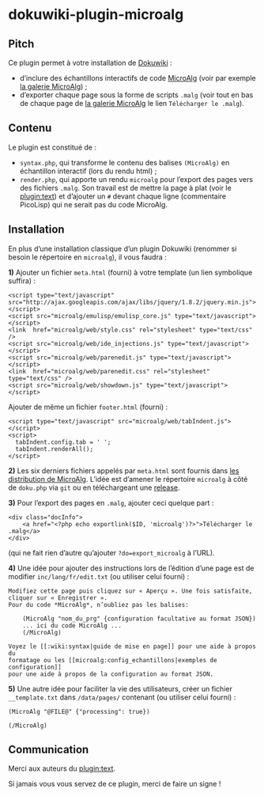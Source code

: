 dokuwiki-plugin-microalg
========================

Pitch
-----

Ce plugin permet à votre installation de [Dokuwiki](http://dokuwiki.org/) :

* d’inclure des échantillons interactifs de code [MicroAlg](http://microalg.info)
  (voir par exemple [la galerie MicroAlg](http://galerie.microalg.info/)) ;
* d’exporter chaque page sous la forme de scripts `.malg` (voir tout en bas
  de chaque page de [la galerie MicroAlg](http://galerie.microalg.info/) le lien
  `Télécharger le .malg`).

Contenu
-------

Le plugin est constitué de :

* `syntax.php`, qui transforme le contenu des balises `(MicroAlg)` en
  échantillon interactif (lors du rendu html) ;
* `render.php`, qui apporte un rendu `microalg` pour l’export des pages vers
  des fichiers `.malg`. Son travail est de mettre la page à plat (voir le
  [plugin:text](https://www.dokuwiki.org/plugin:text)) et d’ajouter un `#`
  devant chaque ligne (commentaire PicoLisp) qui ne serait pas du code MicroAlg.

Installation
------------

En plus d’une installation classique d’un plugin Dokuwiki (renommer si besoin
le répertoire en `microalg`), il vous faudra :

**1)** Ajouter un fichier `meta.html` (fourni) à votre template (un lien
symbolique suffira) :

    <script type="text/javascript" src="http://ajax.googleapis.com/ajax/libs/jquery/1.8.2/jquery.min.js"></script>
    <script src="microalg/emulisp/emulisp_core.js" type="text/javascript"></script>
    <link  href="microalg/web/style.css" rel="stylesheet" type="text/css" />
    <script src="microalg/web/ide_injections.js" type="text/javascript"></script>
    <script src="microalg/web/parenedit.js" type="text/javascript"></script>
    <link  href="microalg/web/parenedit.css" rel="stylesheet" type="text/css" />
    <script src="microalg/web/showdown.js" type="text/javascript"></script>

Ajouter de même un fichier `footer.html` (fourni) :


    <script type="text/javascript" src="microalg/web/tabIndent.js"></script>
    <script>
      tabIndent.config.tab = ' ';
      tabIndent.renderAll();
    </script>

**2)** Les six derniers fichiers appelés par `meta.html` sont fournis dans
[les distribution de MicroAlg](https://github.com/Microalg/Microalg). L’idée
est d’amener le répertoire `microalg` à côté de `doku.php` via `git` ou en
téléchargeant une [release](https://github.com/Microalg/Microalg/releases).

**3)** Pour l’export des pages en `.malg`, ajouter ceci quelque part :

    <div class="docInfo">
        <a href="<?php echo exportlink($ID, 'microalg')?>">Télécharger le .malg</a>
    </div>

(qui ne fait rien d’autre qu’ajouter `?do=export_microalg` à l’URL).

**4)** Une idée pour ajouter des instructions lors de l’édition d’une page est
de modifier `inc/lang/fr/edit.txt` (ou utiliser celui fourni) :

    Modifiez cette page puis cliquez sur « Aperçu ». Une fois satisfaite, cliquer sur « Enregistrer ».  
    Pour du code *MicroAlg*, n’oubliez pas les balises:

        (MicroAlg "nom_du_prg" {configuration facultative au format JSON})
        ... ici du code MicroAlg ...
        (/MicroAlg)

    Voyez le [[:wiki:syntax|guide de mise en page]] pour une aide à propos du
    formatage ou les [[microalg:config_echantillons|exemples de configuration]]
    pour une aide à propos de la configuration au format JSON.

**5)** Une autre idée pour faciliter la vie des utilisateurs, créer un
fichier `__template.txt` dans `/data/pages/` contenant (ou utiliser celui fourni) :

    (MicroAlg "@FILE@" {"processing": true})
    
    (/MicroAlg)

Communication
-------------

Merci aux auteurs du [plugin:text](https://www.dokuwiki.org/plugin:text).

Si jamais vous vous servez de ce plugin, merci de faire un signe !
